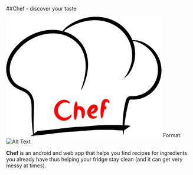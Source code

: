 ##Chef - discover your taste

![Chef-logo](images/chef_logo_v2.png)
Format: ![Alt Text](url)

**Chef** is an android and web app that helps you find recipes for
ingredients you already have thus helping your fridge stay clean (and it
can get very messy at times).

